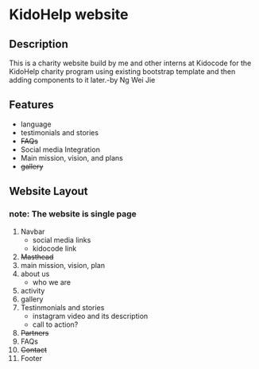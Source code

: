 # KidoHelp website

## Description
This is a charity website build by me and other interns at Kidocode for the KidoHelp charity program using existing bootstrap template and then adding components to it later.-by Ng Wei Jie

## Features
* language
* testimonials and stories
* ~~FAQs~~
* Social media Integration
* Main mission, vision, and plans
* ~~gallery~~

## Website Layout
### note: The website is single page
1. Navbar
    - social media links
    - kidocode link
2. ~~Masthead~~
3. main mission, vision, plan
4. about us
    - who we are
5. activity
6. gallery
7. Testinmonials and stories
    - instagram video and its description
    - call to action?
8. ~~Partners~~
9. FAQs
10. ~~Contact~~
11. Footer
